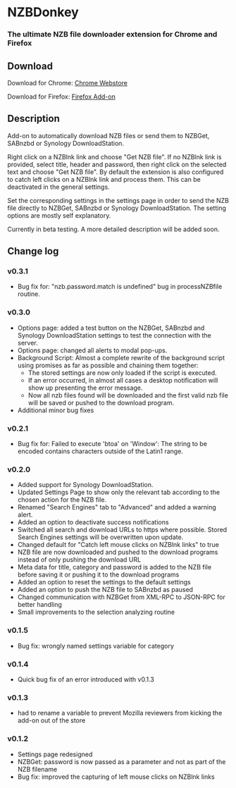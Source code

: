 # NZBDonkey

### The ultimate NZB file downloader extension for Chrome and Firefox

## Download
Download for Chrome: [Chrome Webstore](https://chrome.google.com/webstore/detail/nzbdonkey/edkhpdceeinkcacjdgebjehipmnbomce)

Download for Firefox: [Firefox Add-on](https://addons.mozilla.org/de/firefox/addon/nzbdonkey/)

## Description
Add-on to automatically download NZB files or send them to NZBGet, SABnzbd or Synology DownloadStation.

Right click on a NZBlnk link and choose "Get NZB file". If no NZBlnk link is provided, select title, header and password, then right click on the selected text and choose "Get NZB file".
By default the extension is also configured to catch left clicks on a NZBlnk link and process them. This can be deactivated in the general settings.

Set the corresponding settings in the settings page in order to send the NZB file directly to NZBGet, SABnzbd or Synology DownloadStation.
The setting options are mostly self explanatory.

Currently in beta testing.
A more detailed description will be added soon.

## Change log
### v0.3.1
* Bug fix for: "nzb.password.match is undefined" bug in processNZBfile routine.

### v0.3.0
* Options page: added a test button on the NZBGet, SABnzbd and Synology DownloadStation settings to test the connection with the server.
* Options page: changed all alerts to modal pop-ups.
* Background Script: Almost a complete rewrite of the background script using promises as far as possible and chaining them together:
  * The stored settings are now only loaded if the script is executed.
  * If an error occurred, in almost all cases a desktop notification will show up presenting the error message.
  * Now all nzb files found will be downloaded and the first valid nzb file will be saved or pushed to the download program.
* Additional minor bug fixes

### v0.2.1
* Bug fix for: Failed to execute 'btoa' on 'Window': The string to be encoded contains characters outside of the Latin1 range.

### v0.2.0
* Added support for Synology DownloadStation.
* Updated Settings Page to show only the relevant tab according to the chosen action for the NZB file.
* Renamed "Search Engines" tab to "Advanced" and added a warning alert.
* Added an option to deactivate success notifications
* Switched all search and download URLs to https where possible. Stored Search Engines settings will be overwritten upon update.
* Changed default for "Catch left mouse clicks on NZBlnk links" to true
* NZB file are now downloaded and pushed to the download programs instead of only pushing the download URL
* Meta data for title, category and password is added to the NZB file before saving it or pushing it to the download programs
* Added an option to reset the settings to the default settings
* Added an option to push the NZB file to SABnzbd as paused
* Changed communication with NZBGet from XML-RPC to JSON-RPC for better handling
* Small improvements to the selection analyzing routine

### v0.1.5
* Bug fix: wrongly named settings variable for category

### v0.1.4
* Quick bug fix of an error introduced with v0.1.3

### v0.1.3
* had to rename a variable to prevent Mozilla reviewers from kicking the add-on out of the store

### v0.1.2
* Settings page redesigned
* NZBGet: password is now passed as a parameter and not as part of the NZB filename
* Bug fix: improved the capturing of left mouse clicks on NZBlnk links
